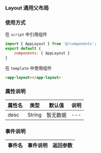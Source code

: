### Layout 通用父布局

### 使用方式

在 ``script`` 中引用组件 

```javascript
import { AppLayout } from '@/components';
export default {
    components: { AppLayout }
}
```

在 ``template`` 中使用组件

```html
<app-layout></app-layout>

```
																		

### 属性说明

|属性名		|类型		|默认值		|说明	|
|---		|----		|---		|---	|
|desc		|String		|暂无数据	|---	|

### 事件说明

|事件名	    |事件说明		|返回参数		|
|---		|---			|---			|
